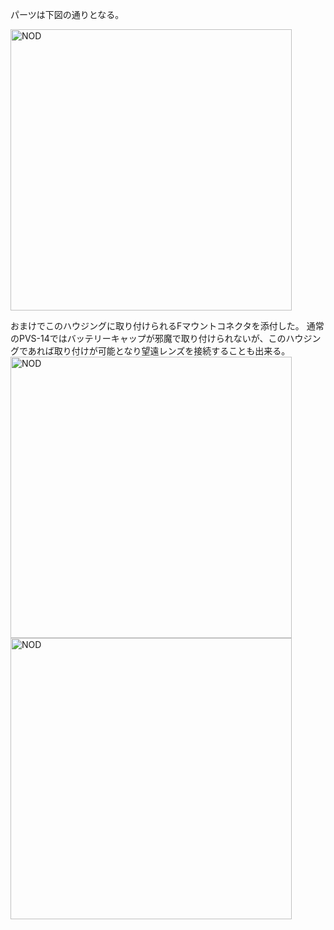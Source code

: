 パーツは下図の通りとなる。

<img alt="NOD" src="https://github.com/user-attachments/assets/9af43d72-0c87-44c5-883c-1c65f8c0ba9c" width="450px">

おまけでこのハウジングに取り付けられるFマウントコネクタを添付した。
通常のPVS-14ではバッテリーキャップが邪魔で取り付けられないが、このハウジングであれば取り付けが可能となり望遠レンズを接続することも出来る。
<img alt="NOD" src="https://github.com/user-attachments/assets/88742d63-1f68-48f3-bef0-0ab613ac2dea" width="450px">
<img alt="NOD" src="https://github.com/user-attachments/assets/2701042c-d203-458b-b794-3cc8b19baaaf" width="450px">

